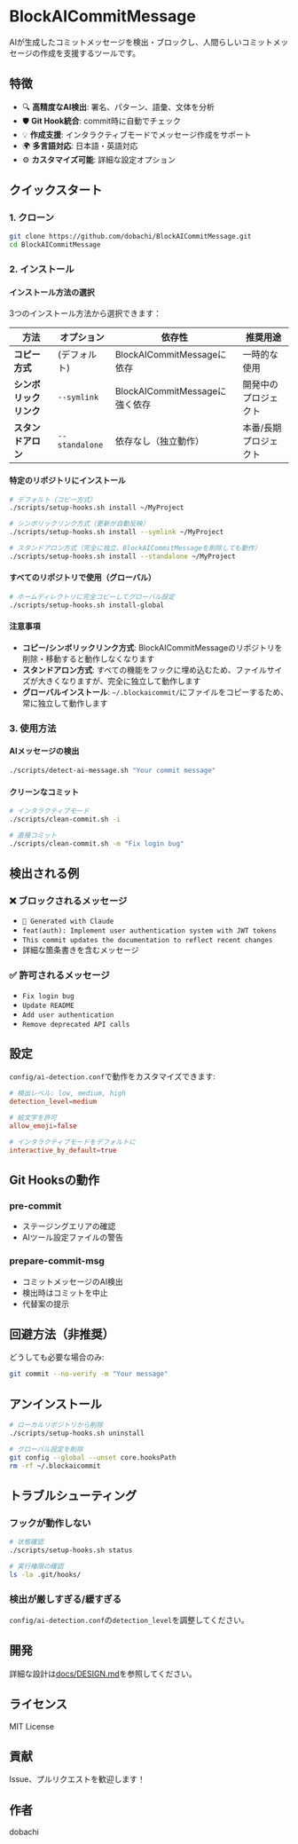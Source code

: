 # BlockAICommitMessage

AIが生成したコミットメッセージを検出・ブロックし、人間らしいコミットメッセージの作成を支援するツールです。

## 特徴

- 🔍 **高精度なAI検出**: 署名、パターン、語彙、文体を分析
- 🛡️ **Git Hook統合**: commit時に自動でチェック
- 💡 **作成支援**: インタラクティブモードでメッセージ作成をサポート
- 🌍 **多言語対応**: 日本語・英語対応
- ⚙️ **カスタマイズ可能**: 詳細な設定オプション

## クイックスタート

### 1. クローン
```bash
git clone https://github.com/dobachi/BlockAICommitMessage.git
cd BlockAICommitMessage
```

### 2. インストール

#### インストール方法の選択

3つのインストール方法から選択できます：

| 方法 | オプション | 依存性 | 推奨用途 |
|------|-----------|--------|----------|
| **コピー方式** | (デフォルト) | BlockAICommitMessageに依存 | 一時的な使用 |
| **シンボリックリンク** | `--symlink` | BlockAICommitMessageに強く依存 | 開発中のプロジェクト |
| **スタンドアロン** | `--standalone` | 依存なし（独立動作） | 本番/長期プロジェクト |

#### 特定のリポジトリにインストール

```bash
# デフォルト（コピー方式）
./scripts/setup-hooks.sh install ~/MyProject

# シンボリックリンク方式（更新が自動反映）
./scripts/setup-hooks.sh install --symlink ~/MyProject

# スタンドアロン方式（完全に独立、BlockAICommitMessageを削除しても動作）
./scripts/setup-hooks.sh install --standalone ~/MyProject
```

#### すべてのリポジトリで使用（グローバル）
```bash
# ホームディレクトリに完全コピーしてグローバル設定
./scripts/setup-hooks.sh install-global
```

#### 注意事項

- **コピー/シンボリックリンク方式**: BlockAICommitMessageのリポジトリを削除・移動すると動作しなくなります
- **スタンドアロン方式**: すべての機能をフックに埋め込むため、ファイルサイズが大きくなりますが、完全に独立して動作します
- **グローバルインストール**: `~/.blockaicommit/`にファイルをコピーするため、常に独立して動作します

### 3. 使用方法

#### AIメッセージの検出
```bash
./scripts/detect-ai-message.sh "Your commit message"
```

#### クリーンなコミット
```bash
# インタラクティブモード
./scripts/clean-commit.sh -i

# 直接コミット
./scripts/clean-commit.sh -m "Fix login bug"
```

## 検出される例

### ❌ ブロックされるメッセージ
- `🤖 Generated with Claude`
- `feat(auth): Implement user authentication system with JWT tokens`
- `This commit updates the documentation to reflect recent changes`
- 詳細な箇条書きを含むメッセージ

### ✅ 許可されるメッセージ
- `Fix login bug`
- `Update README`
- `Add user authentication`
- `Remove deprecated API calls`

## 設定

`config/ai-detection.conf`で動作をカスタマイズできます:

```conf
# 検出レベル: low, medium, high
detection_level=medium

# 絵文字を許可
allow_emoji=false

# インタラクティブモードをデフォルトに
interactive_by_default=true
```

## Git Hooksの動作

### pre-commit
- ステージングエリアの確認
- AIツール設定ファイルの警告

### prepare-commit-msg
- コミットメッセージのAI検出
- 検出時はコミットを中止
- 代替案の提示

## 回避方法（非推奨）

どうしても必要な場合のみ:
```bash
git commit --no-verify -m "Your message"
```

## アンインストール

```bash
# ローカルリポジトリから削除
./scripts/setup-hooks.sh uninstall

# グローバル設定を削除
git config --global --unset core.hooksPath
rm -rf ~/.blockaicommit
```

## トラブルシューティング

### フックが動作しない
```bash
# 状態確認
./scripts/setup-hooks.sh status

# 実行権限の確認
ls -la .git/hooks/
```

### 検出が厳しすぎる/緩すぎる
`config/ai-detection.conf`の`detection_level`を調整してください。

## 開発

詳細な設計は[docs/DESIGN.md](docs/DESIGN.md)を参照してください。

## ライセンス

MIT License

## 貢献

Issue、プルリクエストを歓迎します！

## 作者

dobachi